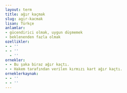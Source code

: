 ```yaml
---
layout: term
title: ağır kaçmak
slug: agir-kacmak
lisan: Türkçe
anlamlar:
- gücendirici olmak, uygun düşmemek
- beklenenden fazla olmak
ozellikler:
- - ''
- - ''
  - ''
ornekler:
- - Bu şaka biraz ağır kaçtı.
- - Hakem tarafından verilen kırmızı kart ağır kaçtı.
orneklerkaynak:
- - ''
- - ''
---
```

